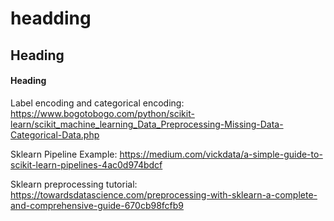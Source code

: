 # headding

## Heading

#### Heading


Label encoding and categorical encoding: https://www.bogotobogo.com/python/scikit-learn/scikit_machine_learning_Data_Preprocessing-Missing-Data-Categorical-Data.php


Sklearn Pipeline Example: https://medium.com/vickdata/a-simple-guide-to-scikit-learn-pipelines-4ac0d974bdcf


Sklearn preprocessing tutorial:  https://towardsdatascience.com/preprocessing-with-sklearn-a-complete-and-comprehensive-guide-670cb98fcfb9